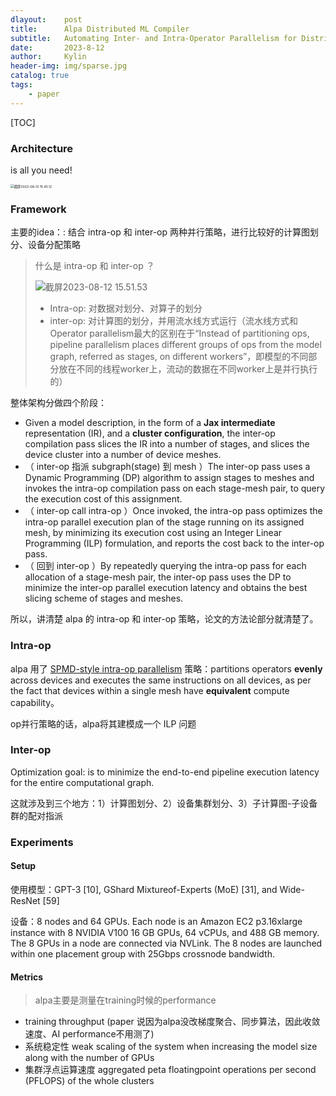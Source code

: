 ```yaml
---
dlayout:    post
title:      Alpa Distributed ML Compiler
subtitle:   Automating Inter- and Intra-Operator Parallelism for Distributed Deep Learning
date:       2023-8-12
author:     Kylin
header-img: img/sparse.jpg
catalog: true
tags:
    - paper
---
```




[TOC]



### Architecture

is all you need!

<img src="http://kylinhub.oss-cn-shanghai.aliyuncs.com/uPic/%E6%88%AA%E5%B1%8F2023-08-12%2015.45.12.png" alt="截屏2023-08-12 15.45.12" style="zoom:37%;" />



### Framework

主要的idea：: 结合 intra-op 和 inter-op 两种并行策略，进行比较好的计算图划分、设备分配策略

> 什么是 intra-op 和 inter-op ？
>
> ![截屏2023-08-12 15.51.53](http://kylinhub.oss-cn-shanghai.aliyuncs.com/uPic/%E6%88%AA%E5%B1%8F2023-08-12%2015.51.53.png)
>
> - Intra-op: 对数据对划分、对算子的划分
> - inter-op: 对计算图的划分，并用流水线方式运行（流水线方式和Operator parallelism最大的区别在于“Instead of partitioning ops, pipeline parallelism places different groups of ops from the model graph, referred as stages, on different workers”，即模型的不同部分放在不同的线程worker上，流动的数据在不同worker上是并行执行的）



整体架构分做四个阶段：

- Given a model description, in the form of a **Jax intermediate** representation (IR), and a **cluster configuration**, the inter-op compilation pass slices the IR into a number of stages, and slices the device cluster into a number of device meshes. 
- （ inter-op 指派 subgraph(stage) 到 mesh ）The inter-op pass uses a Dynamic Programming (DP) algorithm to assign stages to meshes and invokes the intra-op compilation pass on each stage-mesh pair, to query the execution cost of this assignment. 
- （ inter-op call intra-op ）Once invoked, the intra-op pass optimizes the intra-op parallel execution plan of the stage running on its assigned mesh, by minimizing its execution cost using an Integer Linear Programming (ILP) formulation, and reports the cost back to the inter-op pass. 
- （ 回到 inter-op ）By repeatedly querying the intra-op pass for each allocation of a stage-mesh pair, the inter-op pass uses the DP to minimize the inter-op parallel execution latency and obtains the best slicing scheme of stages and meshes.



所以，讲清楚 alpa 的 intra-op 和 inter-op 策略，论文的方法论部分就清楚了。



### Intra-op

alpa 用了 [SPMD-style intra-op parallelism](https://arxiv.org/abs/2105.04663) 策略：partitions operators **evenly** across devices and executes the same instructions on all devices, as per the fact that devices within a single mesh have **equivalent** compute capability。

op并行策略的话，alpa将其建模成一个 ILP 问题



### Inter-op

Optimization goal:  is to minimize the end-to-end pipeline execution latency for the entire computational graph.

这就涉及到三个地方：1）计算图划分、2）设备集群划分、3）子计算图-子设备群的配对指派



### Experiments

#### Setup

使用模型：GPT-3 [10], GShard Mixtureof-Experts (MoE) [31], and Wide-ResNet [59]

设备：8 nodes and 64 GPUs. Each node is an Amazon EC2 p3.16xlarge instance with 8 NVIDIA V100 16 GB GPUs, 64 vCPUs, and 488 GB memory. The 8 GPUs in a node are connected via NVLink. The 8 nodes are launched within one placement group with 25Gbps crossnode bandwidth.

#### Metrics

>  alpa主要是测量在training时候的performance

- training throughput (paper 说因为alpa没改梯度聚合、同步算法，因此收敛速度、AI performance不用测了)
- 系统稳定性 weak scaling of the system when increasing the model size along with the number of GPUs
- 集群浮点运算速度 aggregated peta floatingpoint operations per second (PFLOPS) of the whole clusters



